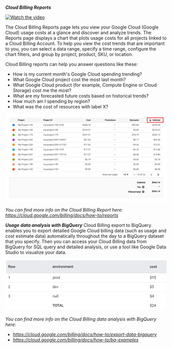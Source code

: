 ***Cloud Billing Reports***

[![Watch the video](https://i.imgur.com/vKb2F1B.png)](https://www.youtube.com/embed/XR_d8u5AGyM)



The Cloud Billing Reports page lets you view your Google Cloud (Google Cloud) usage costs at a glance and discover and analyze trends. The Reports page displays a chart that plots usage costs for all projects linked to a Cloud Billing Account. To help you view the cost trends that are important to you, you can select a data range, specify a time range, configure the chart filters, and group by project, product, SKU, or location.

Cloud Billing reports can help you answer questions like these:

- How is my current month's Google Cloud spending trending? 
- What Google Cloud project cost the most last month? 
- What Google Cloud product (for example, Compute Engine or Cloud Storage) cost me the most? 
- What are my forecasted future costs based on historical trends? 
- How much am I spending by region? 
- What was the cost of resources with label X?

![Image of GCP Hierarchy](../../img/billing-reports6.png)

*You can find more info on the Cloud Billing Report here: https://cloud.google.com/billing/docs/how-to/reports* 

***Usage data analysis with BigQuery***
Cloud Billing export to BigQuery enables you to export detailed Google Cloud billing data (such as usage and cost estimate data) automatically throughout the day to a BigQuery dataset that you specify. Then you can access your Cloud Billing data from BigQuery for SQL query and detailed analysis, or use a tool like Google Data Studio to visualize your data. 

![Image of GCP Hierarchy](../../img/billing3.png)

*You can find more info on the Cloud Billing data analysis with BigQuery here:* 
- *https://cloud.google.com/billing/docs/how-to/export-data-bigquery*
- *https://cloud.google.com/billing/docs/how-to/bq-examples* 
